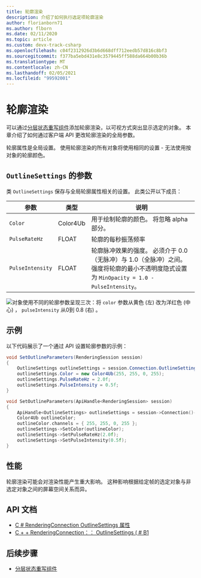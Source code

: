 ```yaml
---
title: 轮廓渲染
description: 介绍了如何执行选定项轮廓渲染
author: florianborn71
ms.author: flborn
ms.date: 02/11/2020
ms.topic: article
ms.custom: devx-track-csharp
ms.openlocfilehash: c04f2312926d3b6d668dff712eedb57d816c8bf3
ms.sourcegitcommit: f377ba5ebd431e8c3579445ff588da664b00b36b
ms.translationtype: MT
ms.contentlocale: zh-CN
ms.lasthandoff: 02/05/2021
ms.locfileid: "99592001"
---
```

# <a name="outline-rendering"></a>轮廓渲染

可以通过[分层状态重写组件](../../overview/features/override-hierarchical-state.md)添加轮廓渲染，以可视方式突出显示选定的对象。 本章介绍了如何通过客户端 API 更改轮廓渲染的全局参数。

轮廓属性是全局设置。 使用轮廓渲染的所有对象将使用相同的设置 - 无法使用按对象的轮廓颜色。

## <a name="parameters-for-outlinesettings"></a>`OutlineSettings` 的参数

类 `OutlineSettings` 保存与全局轮廓属性相关的设置。 此类公开以下成员：

| 参数      | 类型    | 说明                                             |
|----------------|---------|---------------------------------------------------------|
| `Color`          | Color4Ub | 用于绘制轮廓的颜色。 将忽略 alpha 部分。         |
| `PulseRateHz`    | FLOAT   | 轮廓的每秒振荡频率|
| `PulseIntensity` | FLOAT   | 轮廓脉冲效果的强度。 必须介于 0.0（无脉冲）与 1.0（全脉冲）之间。 强度将轮廓的最小不透明度隐式设置为 `MinOpacity = 1.0 - PulseIntensity`。 |

![对象使用不同的轮廓参数呈现三次：将 ](./media/outlines.png) `color` 参数从黄色 (左) 改为洋红色 (中心) ， `pulseIntensity` 从0到 0.8 (右) 。

## <a name="example"></a>示例

以下代码展示了一个通过 API 设置轮廓参数的示例：

```cs
void SetOutlineParameters(RenderingSession session)
{
    OutlineSettings outlineSettings = session.Connection.OutlineSettings;
    outlineSettings.Color = new Color4Ub(255, 255, 0, 255);
    outlineSettings.PulseRateHz = 2.0f;
    outlineSettings.PulseIntensity = 0.5f;
}
```

```cpp
void SetOutlineParameters(ApiHandle<RenderingSession> session)
{
    ApiHandle<OutlineSettings> outlineSettings = session->Connection()->GetOutlineSettings();
    Color4Ub outlineColor;
    outlineColor.channels = { 255, 255, 0, 255 };
    outlineSettings->SetColor(outlineColor);
    outlineSettings->SetPulseRateHz(2.0f);
    outlineSettings->SetPulseIntensity(0.5f);
}
```

## <a name="performance"></a>性能

轮廓渲染可能会对渲染性能产生重大影响。 这种影响根据给定帧的选定对象与非选定对象之间的屏幕空间关系而异。

## <a name="api-documentation"></a>API 文档

* [C # RenderingConnection OutlineSettings 属性](/dotnet/api/microsoft.azure.remoterendering.renderingconnection.outlinesettings)
* [C + + RenderingConnection：： OutlineSettings ( # B1 ](/cpp/api/remote-rendering/renderingconnection#outlinesettings)

## <a name="next-steps"></a>后续步骤

* [分层状态重写组件](../../overview/features/override-hierarchical-state.md)